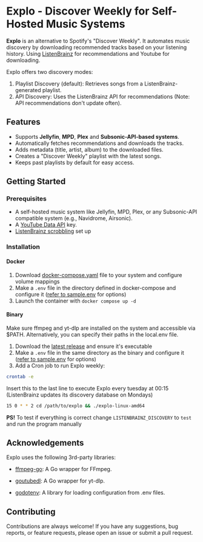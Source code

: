 # Explo - Discover Weekly for Self-Hosted Music Systems

**Explo** is an alternative to Spotify's "Discover Weekly". It automates music discovery by downloading recommended tracks based on your listening history. Using [ListenBrainz](https://listenbrainz.org/) for recommendations and Youtube for downloading.

Explo offers two discovery modes:

1. Playlist Discovery (default): Retrieves songs from a ListenBrainz-generated playlist.
2. API Discovery: Uses the ListenBrainz API for recommendations (Note: API recommendations don't update often).

## Features

- Supports **Jellyfin**, **MPD**, **Plex** and **Subsonic-API-based systems**.
- Automatically fetches recommendations and downloads the tracks.
- Adds metadata (title, artist, album) to the downloaded files.
- Creates a "Discover Weekly" playlist with the latest songs.
- Keeps past playlists by default for easy access.

## Getting Started

### Prerequisites

- A self-hosted music system like Jellyfin, MPD, Plex, or any Subsonic-API compatible system (e.g., Navidrome, Airsonic).
- A [YouTube Data API](https://developers.google.com/youtube/v3/getting-started) key.
- [ListenBrainz scrobbling](https://listenbrainz.org/add-data/) set up

### Installation

#### Docker

1. Download [docker-compose.yaml](https://github.com/LumePart/Explo/blob/main/docker-compose.yaml) file to your system and configure volume mappings
2. Make a ``.env`` file in the directory defined in docker-compose and configure it ([refer to sample.env](https://github.com/LumePart/Explo/blob/main/sample.env) for options)
3. Launch the container with `docker compose up -d`

#### Binary

Make sure ffmpeg and yt-dlp are installed on the system and accessible via $PATH. Alternatively, you can specify their paths in the local.env file.

1. Download the [latest release](https://github.com/LumePart/Explo/releases/latest) and ensure it's executable
2. Make a ``.env`` file in the same directory as the binary and configure it ([refer to sample.env](https://github.com/LumePart/Explo/blob/main/sample.env) for options)
3. Add a Cron job to run Explo weekly:
```bash
crontab -e
```
Insert this to the last line to execute Explo every tuesday at 00:15 (ListenBrainz updates its discovery database on Mondays)
```bash
15 0 * * 2 cd /path/to/explo && ./explo-linux-amd64
```
**PS!** To test if everything is correct change ``LISTENBRAINZ_DISCOVERY`` to ``test`` and run the program manually

## Acknowledgements

Explo uses the following 3rd-party libraries:

- [ffmpeg-go](https://github.com/u2takey/ffmpeg-go): A Go wrapper for FFmpeg.

- [goutubedl](https://github.com/wader/goutubedl): A Go wrapper for yt-dlp.

- [godotenv](https://github.com/joho/godotenv): A library for loading configuration from .env files.

## Contributing

Contributions are always welcome! If you have any suggestions, bug reports, or feature requests, please open an issue or submit a pull request.
